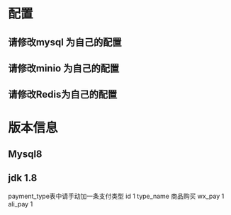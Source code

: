 # 配置
## 请修改mysql 为自己的配置
## 请修改minio 为自己的配置
## 请修改Redis为自己的配置
# 版本信息
## Mysql8
## jdk 1.8

payment_type表中请手动加一条支付类型
id 1 type_name 商品购买 wx_pay 1 ali_pay 1